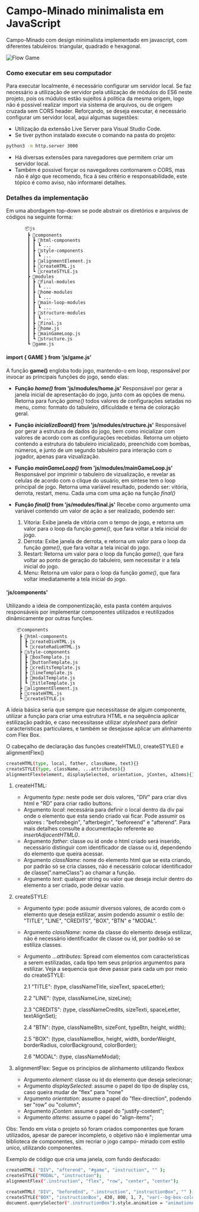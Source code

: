 # Campo-Minado minimalista em JavaScript
Campo-Minado com design minimalista implementado em javascript, com diferentes tabuleiros: triangular, quadrado e hexagonal.

![Flow Game](https://github.com/alexsandertech/minimalist-minesweeper-javascript/blob/main/assetsReadme/animateGame.gif)

### Como executar em seu computador
Para executar localmente, é necessário configurar um servidor local. 
Se faz necessário a utilização de servidor pela utilização de módulos do ES6 neste projeto, pois os múdulos estão sujeitos á politica da mesma origem, logo não é possivel realizar import  via sistema de arquivos, ou de origem cruzada sem CORS header.
Reforçando, se deseja executar, é necessário configurar um servidor local, aqui algumas sugestões:
* Utilização da extensão Live Server para Visual Studio Code.
* Se tiver python instalado execute o comando na pasta do projeto:
```sh
python3 -m http.server 3000
```
* Há diversas extensões para navegadores que permitem criar um servidor local.
* Também é possivel forçar os navegadores contornarem o CORS, mas não é algo que recomendo, 
fica á seu critério e responsabilidade, este tópico é como aviso, não informarei detalhes.
### Detalhes da implementação

Em uma abordagem top-down se pode abstrair os diretórios e arquivos de códigos na seguinte forma:

           📦js
            ┣ 📂components
            ┃ ┣ 📂html-components
            ┃ ┃ ┗ ...
            ┃ ┣ 📂style-components
            ┃ ┃ ┗ ...
            ┃ ┣ 📜alignmentElement.js
            ┃ ┣ 📜createHTML.js
            ┃ ┗ 📜createSTYLE.js
            ┣ 📂modules
            ┃ ┣ 📂final-modules
            ┃ ┃ ┗ ...
            ┃ ┣ 📂home-modules
            ┃ ┃ ┗ ...
            ┃ ┣ 📂main-loop-modules
            ┃ ┃ ┗ ...
            ┃ ┣ 📂structure-modules
            ┃ ┃ ┗ ...
            ┃ ┣ 📜final.js
            ┃ ┣ 📜home.js
            ┃ ┣ 📜mainGameLoop.js
            ┃ ┗ 📜structure.js
            ┗ 📜game.js

#### import { **GAME** } from 'js/game.js'

A função **game()** engloba todo jogo, mantendo-o em loop, responsável por invocar as principais funções do jogo, sendo elas:

* **Função *home()* from 'js/modules/home.js'**
    Responsável por gerar a janela inicial de apresentação do jogo, junto com as opções de menu. 
    Retorna para função *game()* todos valores de configurações setadas no menu, como: formato do tabuleiro, dificuldade e tema de coloração geral.

* **Função *inicializeBoard()* from 'js/modules/structure.js'**
    Responsável por gerar a estrutura de dados do jogo, bem como inicializar com valores de acordo com as configurações recebidas.
    Retorna um objeto contendo a estrutura do tabuleiro inicializado, preenchido com bombas, números, e junto de um segundo tabuleiro para interação com o jogador, apenas para vizualização.
    
* **Função *mainGameLoop()* from 'js/modules/mainGameLoop.js'**
    Responsável por imprimir o tabuleiro de vizualização, e revelar as celulas de acordo com o clique do usuário, em sintese tem o loop principal de jogo.
    Retorna uma variável resultado, podendo ser: vitória, derrota, restart, menu. Cada uma com uma ação na função *final()*

* **Função *final()* from 'js/modules/final.js'**
    Recebe como argumento uma variável contendo um valor de ação a ser realizado, podendo ser:
    1. Vitoria: Exibe janela de vitória com o tempo de jogo, e retorna um valor para o loop da função *game()*, que fara voltar a tela inicial do  jogo.
    2. Derrota: Exibe janela de derrota, e retorna um valor para o loop da função *game()*, que fara voltar a tela inicial do  jogo.
    3. Restart: Retorna um valor para o loop da função *game()*, que fara voltar ao ponto de geração do tabuleiro, sem necessitar ir a tela inicial do  jogo.
    4. Menu: Retorna um valor para o loop da função *game()*, que fara voltar imediatamente a tela inicial do  jogo.

#### 'js/**components**'

Utilizando a ideia de componentização, esta pasta contém arquivos responsáveis por implementar componentes utilizados e reutilizados dinâmicamente por outras funções.

        📦components
         ┣ 📂html-components
         ┃ ┣ 📜createDivHTML.js
         ┃ ┗ 📜createRadioHTML.js
         ┣ 📂style-components
         ┃ ┣ 📜boxTemplate.js
         ┃ ┣ 📜buttonTemplate.js
         ┃ ┣ 📜creditsTemplate.js
         ┃ ┣ 📜lineTemplate.js
         ┃ ┣ 📜modalTemplate.js
         ┃ ┗ 📜titleTemplate.js
         ┣ 📜alignmentElement.js
         ┣ 📜createHTML.js
         ┗ 📜createSTYLE.js

A ideia básica seria que sempre que necessitasse de algum componente, utilizar a função para criar uma estrutura HTML e na sequência aplicar estilização padrão, e caso necessitasse utilizar *stylesheet* para definir caracteristicas particulares, e também se desejasse aplicar um alinhamento com Flex Box. 

O cabeçalho de declaração das funções createHTML(), createSTYLE() e alignmentFlex()
```sh
createHTML(type, local, father, className, text){}
createSTYLE(type, className, ...attributes){}
alignmentFlex(element, displaySelected, orientation, jConten, aItems){}
```

1. createHTML:
    * Argumento *type*: neste pode ser dois valores, "DIV" para criar divs html e "RD" para criar radio buttons.
    * Argumento *local*: necessária para definir o local dentro da div pai onde o elemento que esta sendo criado vai ficar. Pode assumir os valores : "beforebegin", "afterbegin", "beforeend" e "afterend". Para mais detalhes consulte a documentação referente ao *insertAdjacentHTML()*.
    * Argumento *father*: classe ou id onde o html criado será inserido, necessário distinguir com identificador de classe ou id, dependendo do elemento que queira acessar.
    * Argumento *className*: nome do elemento html que se esta criando, por padrão só se cria classes, não é necessário colocar identificador de classe(".nameClass") ao chamar a função.
    * Argumento *text*: qualquer string ou valor que deseja incluir dentro do elemento a ser criado, pode deixar vazio.
2. createSTYLE:
    * Argumento *type*: pode assumir diversos valores, de acordo com o elemento que deseja estilizar, assim podendo assumir o estilo de: "TITLE", "LINE", "CREDITS", "BOX", "BTN" e "MODAL".
    * Argumento *className*: nome da classe do elemento deseja estilizar, não é necessário identificador de classe ou id, por padrão só se estiliza classes.
    * Argumento *...attributes*: Spread com elementos com caracteristicas a serem estilizadas, cada tipo tem seus próprios argumentos para estilizar. Veja a sequencia que deve passar para cada um por meio do createSTYLE:

        2.1 "TITLE": (type, classNameTitle, sizeText, spaceLetter);

        2.2 "LINE": (type, classNameLine, sizeLine);

        2.3 "CREDITS": (type, classNameCredits, sizeTexti, spaceLetter, textAlignSet);

        2.4 "BTN": (type, classNameBtn, sizeFont, typeBtn, height, width);

        2.5 "BOX": (type, classNameBox, height, width, borderWeight, borderRadius, colorBackground, colorBorder);

        2.6 "MODAL": (type, classNameModal);

3. alignmentFlex:
    Segue os principios de alinhamento utilizando flexbox
    * Argumento *element*: classe ou id do elemento que deseja selecionar;
    * Argumento *displaySelected*: assume o papel do tipo de display css, caso queira mudar de "flex" para "none"
    * Argumento *orientation*: assume o papel do "flex-direction", podendo ser "row" ou "column";
    * Argumento *jConten*: assume o papel do "justify-content";
    * Argumento *aItems*: assume o papel do "align-items";


Obs: Tendo em vista o projeto só foram criados componentes que foram utilizados, apesar de parecer incompleto, o objetivo não é implementar uma biblioteca de componentes, sim recriar o jogo campo- minado com estilo unico, utilizando componentes.

Exemplo de código que cria uma janela, com fundo desfocado:

```sh
createHTML( "DIV", "afterend", "#game", "instruction", "" );
createSTYLE("MODAL", "instruction");
alignmentFlex(".instruction", "flex", "row", "center", "center");

createHTML( "DIV", "beforeEnd", ".instruction", "instructionBox", "" );
createSTYLE("BOX", "instructionBox", 430, 800, 1, 7, "var(--bg-box-color)", "var(--line-box-color)");
document.querySelector(".instructionBox").style.animation = "animationArise 1s";
```
<!--
# Minimalist Minesweeper in Javascript
## EN:
Minesweeper with minimalist design in pure javascript, with different boards: triangular, square and hexagonal.-->

